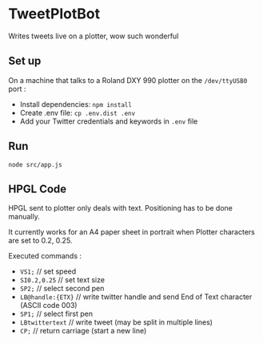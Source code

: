 # TweetPlotBot

Writes tweets live on a plotter, wow such wonderful

## Set up

On a machine that talks to a Roland DXY 990
plotter on the `/dev/ttyUSB0` port :

* Install dependencies: `npm install`
* Create .env file: `cp .env.dist .env`
* Add your Twitter credentials and keywords in `.env` file

## Run 

`node src/app.js`

## HPGL Code

HPGL sent to plotter only deals with text. Positioning 
has to be done manually.

It currently works for an A4 paper sheet in portrait when 
Plotter characters are set to 0.2, 0.25. 

Executed commands :

* `VS1;` // set speed
* `SI0.2,0.25` // set text size
* `SP2;` // select second pen
* `LB@handle:{ETX}` // write twitter handle and send End of Text character (ASCII code 003)
* `SP1;` // select first pen
* `LBtwittertext` // write tweet (may be split in multiple lines)
* `CP;` // return carriage (start a new line)
